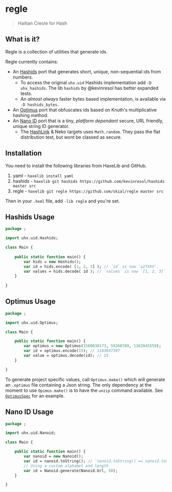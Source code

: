 # regle

> Haitian Creole for Hash

## What is it?

Regle is a collection of utilities that generate ids.

Regle currently contains:
	
- An [Hashids] port that generates short, unique, non-sequential ids from numbers.
	+ To access the original `uhx.uid` Hashids implementation add `-D uhx_hashids`. The lib `hashids` by @kevinresol has better expanded tests.
	+ An _almost always_ faster bytes based implementation, is available via `-D hashids_bytes`.
- An [Optimus] port that obfuscates ids based on Knuth's multiplicative hashing method.
- An [Nano ID] port that is a tiny, _platform dependant_ secure, URL friendly, unique string ID generator.
	+ The [HashLink](https://github.com/HaxeFoundation/hashlink/blob/master/src/std/random.c) & Neko targets uses `Math.random`. They pass the flat distribution test, but wont be classed as secure.

## Installation

You need to install the following libraries from HaxeLib and GitHub.

1. yaml - `haxelib install yaml`
2. hashids - `haxelib git hashids https://github.com/kevinresol/hashids master src`
3. regle - `haxelib git regle https://github.com/skial/regle master src`

Then in your `.hxml` file, add `-lib regle` and you're set.

## Hashids Usage

```Haxe
package ;

import uhx.uid.Hashids;

class Main {
	
	public static function main() {
		var hids = new Hashids();
		var id = hids.encode( [1, 2, 3] ); // `id` is now `o2fXhV`.
		var values = hids.decode( id ); // `values` is now `[1, 2, 3]`.
	}
	
}
```

## Optimus Usage 

```Haxe
package ;

import uhx.uid.Optimus;

class Main {

	public static function main() {
		var optimus = new Optimus(1580030173, 59260789, 1163945558);
		var id = optimus.encode(15); // 1103647397
		var value = optimus.decode(id); // 15
	}

}
```

To generate project specific values, call `Optimus.make()` which will generate an `.optimus` file containing a Json string. The only
dependency at the moment to use `Opimus.make()` is to have the `unzip` command available. See [`OptimusSpec`](https://github.com/skial/regle/blob/master/tests/OptimusSpec.hx#L80) for an example.

## Nano ID Usage
```Haxe
package ;

import uhx.uid.Nanoid;

class Main {

	public static function main() {
		var nanoid = new Nanoid();
		var id = nanoid.toString(); // `nanoid.toString() == nanoid.toString()` == true.
		// Using a custom alphabet and length
		var id = Nanoid.generate(Nanoid.Url, 50);
	}

}
```

[Hashids]: http://hashids.org/ "Generate short, unique, non-sequential ids"
[Optimus]: https://github.com/jenssegers/optimus "Id obfuscation based on Knuth's multiplicative hashing method"
[Nano ID]: https://github.com/ai/nanoid "Tiny, secure, URL friendly, unique string ID generator"